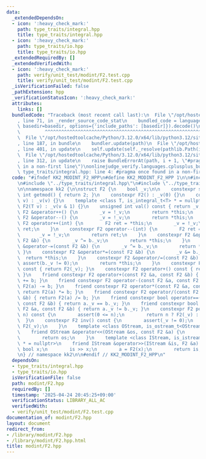 ```yaml
---
data:
  _extendedDependsOn:
  - icon: ':heavy_check_mark:'
    path: type_traits/integral.hpp
    title: type_traits/integral.hpp
  - icon: ':heavy_check_mark:'
    path: type_traits/io.hpp
    title: type_traits/io.hpp
  _extendedRequiredBy: []
  _extendedVerifiedWith:
  - icon: ':heavy_check_mark:'
    path: verify/unit_test/modint/F2.test.cpp
    title: verify/unit_test/modint/F2.test.cpp
  _isVerificationFailed: false
  _pathExtension: hpp
  _verificationStatusIcon: ':heavy_check_mark:'
  attributes:
    links: []
  bundledCode: "Traceback (most recent call last):\n  File \"/opt/hostedtoolcache/Python/3.12.0/x64/lib/python3.12/site-packages/onlinejudge_verify/documentation/build.py\"\
    , line 71, in _render_source_code_stat\n    bundled_code = language.bundle(stat.path,\
    \ basedir=basedir, options={'include_paths': [basedir]}).decode()\n          \
    \         ^^^^^^^^^^^^^^^^^^^^^^^^^^^^^^^^^^^^^^^^^^^^^^^^^^^^^^^^^^^^^^^^^^^^^^^^^^^^^^^^^\n\
    \  File \"/opt/hostedtoolcache/Python/3.12.0/x64/lib/python3.12/site-packages/onlinejudge_verify/languages/cplusplus.py\"\
    , line 187, in bundle\n    bundler.update(path)\n  File \"/opt/hostedtoolcache/Python/3.12.0/x64/lib/python3.12/site-packages/onlinejudge_verify/languages/cplusplus_bundle.py\"\
    , line 401, in update\n    self.update(self._resolve(pathlib.Path(included), included_from=path))\n\
    \  File \"/opt/hostedtoolcache/Python/3.12.0/x64/lib/python3.12/site-packages/onlinejudge_verify/languages/cplusplus_bundle.py\"\
    , line 312, in update\n    raise BundleErrorAt(path, i + 1, \"#pragma once found\
    \ in a non-first line\")\nonlinejudge_verify.languages.cplusplus_bundle.BundleErrorAt:\
    \ type_traits/integral.hpp: line 4: #pragma once found in a non-first line\n"
  code: "#ifndef KK2_MODINT_F2_HPP\n#define KK2_MODINT_F2_HPP 1\n\n#include <cassert>\n\
    \n#include \"../type_traits/integral.hpp\"\n#include \"../type_traits/io.hpp\"\
    \n\nnamespace kk2 {\n\nstruct F2 {\n    bool _v;\n\n    constexpr static unsigned\
    \ int getmod() { return 2; }\n    constexpr F2() : _v(0) {}\n    constexpr F2(bool\
    \ v) : _v(v) {}\n    template <class T, is_integral_t<T> * = nullptr> constexpr\
    \ F2(T v) : _v(v & 1) {}\n    unsigned int val() const { return _v; }\n    constexpr\
    \ F2 &operator++() {\n        _v = !_v;\n        return *this;\n    }\n    constexpr\
    \ F2 &operator--() {\n        _v = !_v;\n        return *this;\n    }\n    constexpr\
    \ F2 operator++(int) {\n        F2 ret = *this;\n        _v = !_v;\n        return\
    \ ret;\n    }\n    constexpr F2 operator--(int) {\n        F2 ret = *this;\n \
    \       _v = !_v;\n        return ret;\n    }\n    constexpr F2 &operator+=(const\
    \ F2 &b) {\n        _v ^= b._v;\n        return *this;\n    }\n    constexpr F2\
    \ &operator-=(const F2 &b) {\n        _v ^= b._v;\n        return *this;\n   \
    \ }\n    constexpr F2 &operator*=(const F2 &b) {\n        _v &= b._v;\n      \
    \  return *this;\n    }\n    constexpr F2 &operator/=(const F2 &b) {\n       \
    \ assert(b._v != 0);\n        return *this;\n    }\n    constexpr F2 operator-()\
    \ const { return F2(_v); }\n    constexpr F2 operator+() const { return F2(_v);\
    \ }\n    friend constexpr F2 operator+(const F2 &a, const F2 &b) { return F2(a)\
    \ += b; }\n    friend constexpr F2 operator-(const F2 &a, const F2 &b) { return\
    \ F2(a) -= b; }\n    friend constexpr F2 operator*(const F2 &a, const F2 &b) {\
    \ return F2(a) *= b; }\n    friend constexpr F2 operator/(const F2 &a, const F2\
    \ &b) { return F2(a) /= b; }\n    friend constexpr bool operator==(const F2 &a,\
    \ const F2 &b) { return a._v == b._v; }\n    friend constexpr bool operator!=(const\
    \ F2 &a, const F2 &b) { return a._v != b._v; }\n    constexpr F2 pow(long long\
    \ n) const {\n        assert(0 <= n);\n        return n ? F2(_v) : F2(1);\n  \
    \  }\n    constexpr F2 inv() const {\n        assert(_v != 0);\n        return\
    \ F2(_v);\n    }\n    template <class OStream, is_ostream_t<OStream> * = nullptr>\n\
    \    friend OStream &operator<<(OStream &os, const F2 &a) {\n        os << a._v;\n\
    \        return os;\n    }\n    template <class IStream, is_istream_t<IStream>\
    \ * = nullptr>\n    friend IStream &operator>>(IStream &is, F2 &a) {\n       \
    \ bool x;\n        is >> x;\n        a = F2(x);\n        return is;\n    }\n};\n\
    \n} // namespace kk2\n\n#endif // KK2_MODINT_F2_HPP\n"
  dependsOn:
  - type_traits/integral.hpp
  - type_traits/io.hpp
  isVerificationFile: false
  path: modint/F2.hpp
  requiredBy: []
  timestamp: '2025-04-24 20:45:25+09:00'
  verificationStatus: LIBRARY_ALL_AC
  verifiedWith:
  - verify/unit_test/modint/F2.test.cpp
documentation_of: modint/F2.hpp
layout: document
redirect_from:
- /library/modint/F2.hpp
- /library/modint/F2.hpp.html
title: modint/F2.hpp
---
```

